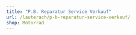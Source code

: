 ```yaml
---
title: "P.B. Reparatur Service Verkauf"
url: /lauterach/p-b-reparatur-service-verkauf/
shop: Motorrad
---
```

